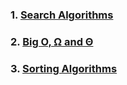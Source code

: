 ### 1. [Search Algorithms](Search%20Algorithms.md)
### 2. [Big O, Ω and Θ](Big%20O,%20Ω%20and%20Θ%20notations.md)
### 3. [Sorting Algorithms](Sorting%20Algorithms.md)
